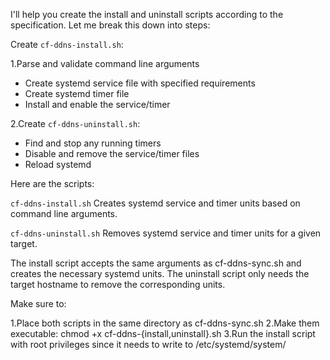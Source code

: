 I'll help you create the install and uninstall scripts according to the specification. Let me break this down into steps:

Create `cf-ddns-install.sh`:

1.Parse and validate command line arguments
- Create systemd service file with specified requirements
- Create systemd timer file
- Install and enable the service/timer

2.Create `cf-ddns-uninstall.sh`:
- Find and stop any running timers
- Disable and remove the service/timer files
- Reload systemd

Here are the scripts:

`cf-ddns-install.sh`
Creates systemd service and timer units based on command line arguments.

`cf-ddns-uninstall.sh`
Removes systemd service and timer units for a given target.

The install script accepts the same arguments as cf-ddns-sync.sh and creates the necessary systemd units. The uninstall script only needs the target hostname to remove the corresponding units.

Make sure to:

1.Place both scripts in the same directory as cf-ddns-sync.sh
2.Make them executable: chmod +x cf-ddns-{install,uninstall}.sh
3.Run the install script with root privileges since it needs to write to /etc/systemd/system/
